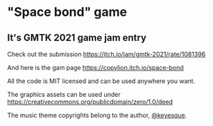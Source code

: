 # "Space bond" game 

## It's GMTK 2021 game jam entry

Check out the submission https://itch.io/jam/gmtk-2021/rate/1081396

And here is the gam page https://copylion.itch.io/space-bond

All the code is MIT licensed and can be used anywhere you want.

The graphics assets can be used under https://creativecommons.org/publicdomain/zero/1.0/deed

The music theme copyrights belong to the author, [@keyesque](https://twitter.com/keyesque).
